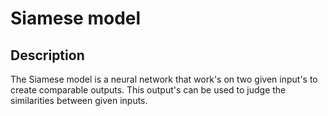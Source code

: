 # Siamese model
## Description
The Siamese model is a neural network that work's on two given input's to create comparable outputs. This output's can be used to judge the similarities between given inputs.
